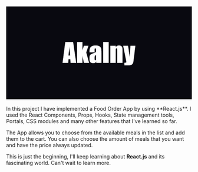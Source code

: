 <p align="center">
  <img src="./Akalny.png" />
</p>
In this project I have implemented a Food Order App by using **React.js**. I used the React Components, Props, Hooks, State management tools, Portals, CSS modules and many other features that I've learned so far.

The App allows you to choose from the available meals in the list and add them to the cart. You can also choose the amount of meals that you want and have the price always updated.

This is just the beginning, I'll keep learning about **React.js** and its fascinating world. Can't wait to learn more.
